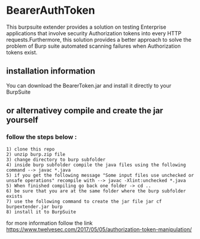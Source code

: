 # BearerAuthToken

This burpsuite extender provides a solution on testing Enterprise applications that involve security Authorization tokens into every HTTP requests.Furthermore, this solution provides a better approach to solve the problem of Burp suite automated scanning failures when Authorization tokens exist.

## installation information  

You can download the BearerToken.jar and install it directly to your BurpSuite 

## or alternativey compile and create the jar yourself 

### follow the steps below : 
~~~~~~~~~~~~~~~~~~~~~~~~~~~~~~~~~~~~~~~~~~
1) clone this repo 
2) unzip burp.zip file 
3) change directory to burp subfolder 
4) inside burp subfolder compile the java files using the following command --> javac *.java 
5) if you get the following message "Some input files use unchecked or unsafe operations" recompile with --> javac -Xlint:unchecked *.java
5) When finished compiling go back one folder -> cd .. 
6) be sure that you are at the same folder where the burp subfolder exists
7) use the following command to create the jar file jar cf burpextender.jar burp 
8) install it to BurpSuite 
~~~~~~~~~~~~~~~~~~~~~~~~~~~~~~~~~~~~~~~~~~

for more information follow the link https://www.twelvesec.com/2017/05/05/authorization-token-manipulation/
